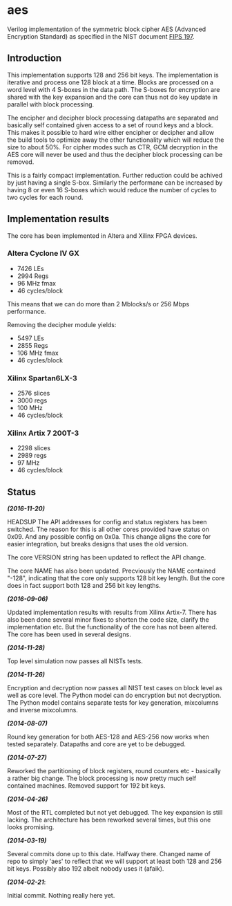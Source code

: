 aes
======

Verilog implementation of the symmetric block cipher AES (Advanced
Encryption Standard) as specified in the NIST document [FIPS 197](http://csrc.nist.gov/publications/fips/fips197/fips-197.pdf).


## Introduction ##

This implementation supports 128 and 256 bit keys. The
implementation is iterative and process one 128 block at a time. Blocks
are processed on a word level with 4 S-boxes in the data path. The
S-boxes for encryption are shared with the key expansion and the core
can thus not do key update in parallel with block processing.

The encipher and decipher block processing datapaths are separated and
basically self contained given access to a set of round keys and a
block. This makes it possible to hard wire either encipher or decipher
and allow the build tools to optimize away the other functionality which
will reduce the size to about 50%. For cipher modes such as CTR, GCM
decryption in the AES core will never be used and thus the decipher
block processing can be removed.

This is a fairly compact implementation. Further reduction could be
achived by just having a single S-box. Similarly the performane can be
increased by having 8 or even 16 S-boxes which would reduce the number
of cycles to two cycles for each round.


## Implementation results ##
The core has been implemented in Altera and Xilinx FPGA devices.

### Altera Cyclone IV GX ###
- 7426 LEs
- 2994 Regs
- 96 MHz fmax
- 46 cycles/block

This means that we can do more than 2 Mblocks/s or 256 Mbps
performance.

Removing the decipher module yields:
- 5497 LEs
- 2855 Regs
- 106 MHz fmax
- 46 cycles/block


### Xilinx Spartan6LX-3 ###
- 2576 slices
- 3000 regs
- 100 MHz
- 46 cycles/block


### Xilinx Artix 7 200T-3 ###
- 2298 slices
- 2989 regs
- 97 MHz
- 46 cycles/block


## Status ##
***(2016-11-20)***

HEADSUP
The API addresses for config and status registers has been switched. The
reason for this is all other cores provided have status on 0x09. And any
possible config on 0x0a. This change aligns the core for easier
integration, but breaks designs that uses the old version.

The core VERSION string has been updated to reflect the API change.

The core NAME has also been updated. Precviously the NAME contained
"-128", indicating that the core only supports 128 bit key length. But
the core does in fact support both 128 and 256 bit key lengths.


***(2016-09-06)***

Updated implementation results with results from Xilinx Artix-7. There
has also been done several minor fixes to shorten the code size, clarify
the implementation etc. But the functionality of the core has not been
altered. The core has been used in several designs.


***(2014-11-28)***

Top level simulation now passes all NISTs tests.


***(2014-11-26)***

Encryption and decryption now passes all NIST test cases on block level
as well as core level. The Python model can do encryption but not
decryption. The Python model contains separate tests for key generation,
mixcolumns and inverse mixcolumns.


***(2014-08-07)***

Round key generation for both AES-128 and AES-256 now works when tested
separately. Datapaths and core are yet to be debugged.


***(2014-07-27)***

Reworked the partitioning of block registers, round counters etc -
basically a rather big change. The block processing is now pretty much
self contained machines. Removed support for 192 bit keys.


***(2014-04-26)***

Most of the RTL completed but not yet debugged. The key expansion is
still lacking. The architecture has been reworked several times, but
this one looks promising.


***(2014-03-19)***

Several commits done up to this date. Halfway there.
Changed name of repo to simply 'aes' to reflect that we will support at
least both 128 and 256 bit keys. Possibly also 192 albeit nobody uses it
(afaik).


***(2014-02-21***:

Initial commit. Nothing really here yet.
